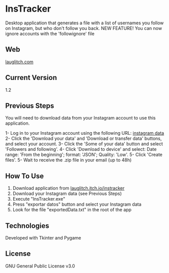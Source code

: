 # InsTracker
Desktop application that generates a file with a list of usernames you follow on Instagram, but who don't follow you back.
NEW FEATURE! You can now ignore accounts with the 'followignore' file

## Web
[lauglitch.com](https://www.lauglitch.com)

## Current Version
1.2

## Previous Steps
You will need to download data from your Instagram account to use this application.

1- Log in to your Instagram account using the following URL: [instagram data](https://accountscenter.instagram.com/info_and_permissions/)  
2- Click the 'Download your data' and 'Download or transfer data' buttons, and select your account.
3- Click the 'Some of your data' button and select 'Followers and following'.
4- Click 'Download to device' and select:
   Date range: 'From the beginning'; format: 'JSON'; Quality: 'Low'.
5- Click 'Create files'.
5- Wait to receive the .zip file in your email (up to 48h) 

## How To Use
1. Download application from [lauglitch.itch.io/instracker](https://lauglitch.itch.io/instracker) 
2. Download your Instagram data (see Previous Steps) 
3. Execute "InsTracker.exe" 
4. Press "exportar datos" button and select your Instagram data
5. Look for the file "exportedData.txt" in the root of the app  

## Technologies
Developed with Tkinter and Pygame

## License
GNU General Public License v3.0
